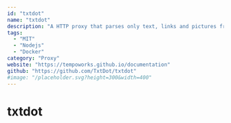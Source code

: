 ```yaml
---
id: "txtdot"
name: "txtdot"
description: "A HTTP proxy that parses only text, links and pictures from pages reducing internet bandwidth usage, removing ads and heavy scripts."
tags:
  - "MIT"
  - "Nodejs"
  - "Docker"
category: "Proxy"
website: "https://tempoworks.github.io/documentation"
github: "https://github.com/TxtDot/txtdot"
#image: "/placeholder.svg?height=300&width=400"
---
```


# txtdot
